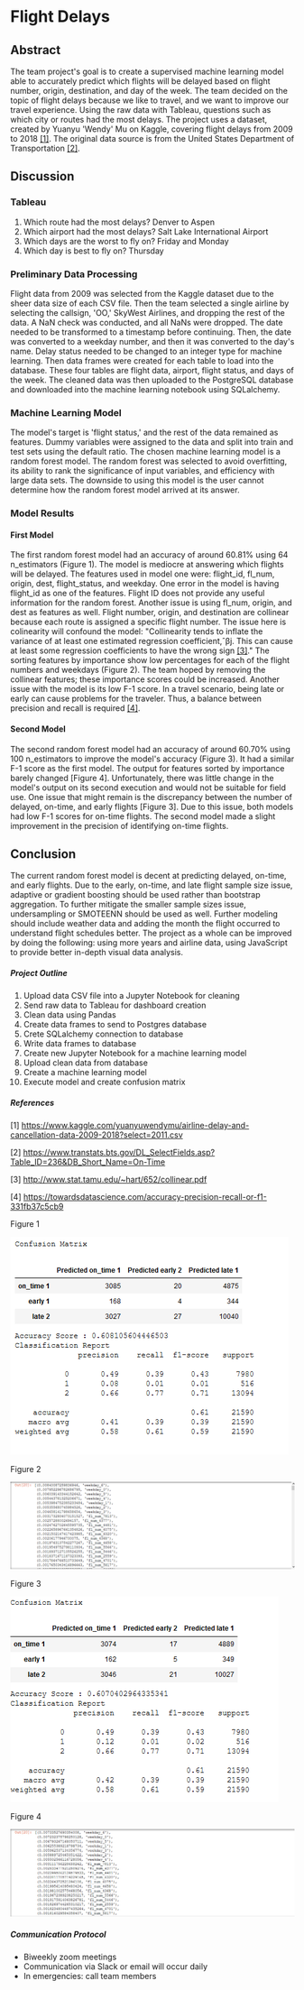 # Flight Delays


## Abstract

The team project's goal is to create a supervised machine learning model able to accurately predict which flights will be delayed based on flight number, origin, destination, and day of the week. The team decided on the topic of flight delays because we like to travel, and we want to improve our travel experience. Using the raw data with Tableau, questions such as which city or routes had the most delays. The project uses a dataset, created by Yuanyu 'Wendy' Mu on Kaggle, covering flight delays from 2009 to 2018 [[1]](#1). The original data source is from the United States Department of Transportation [[2]](#2).


## Discussion


### Tableau

1. Which route had the most delays? Denver to Aspen
2. Which airport had the most delays? Salt Lake International Airport
3. Which days are the worst to fly on? Friday and Monday
4. Which day is best to fly on? Thursday



### Preliminary Data Processing

Flight data from 2009 was selected from the Kaggle dataset due to the sheer data size of each CSV file. Then the team selected a single airline by selecting the callsign, 'OO,' SkyWest Airlines, and dropping the rest of the data. A NaN check was conducted, and all NaNs were dropped. The date needed to be transformed to a timestamp before continuing. Then, the date was converted to a weekday number, and then it was converted to the day's name. Delay status needed to be changed to an integer type for machine learning. Then data frames were created for each table to load into the database. These four tables are flight data, airport, flight status, and days of the week. The cleaned data was then uploaded to the PostgreSQL database and downloaded into the machine learning notebook using SQLalchemy.

### Machine Learning Model

The model's target is 'flight status,' and the rest of the data remained as features. Dummy variables were assigned to the data and split into train and test sets using the default ratio. The chosen machine learning model is a random forest model. The random forest was selected to avoid overfitting, its ability to rank the significance of input variables, and efficiency with large data sets. The downside to using this model is the user cannot determine how the random forest model arrived at its answer.

### Model Results

#### First Model

The first random forest model had an accuracy of around 60.81% using 64 n_estimators (Figure 1). The model is mediocre at answering which flights will be delayed. The features used in model one were: flight_id, fl_num, origin, dest, flight_status, and weekday. One error in the model is having flight_id as one of the features. Flight ID does not provide any useful information for the random forest. Another issue is using fl_num, origin, and dest as features as well. Flight number, origin, and destination are collinear because each route is assigned a specific flight number. The issue here is colinearity will confound the model: "Collinearity tends to inflate the variance of at least one estimated regression coefficient,ˆβj. This can cause at least some regression coefficients to have the wrong sign [[3]](#3)." The sorting features by importance show low percentages for each of the flight numbers and weekdays (Figure 2). The team hoped by removing the collinear features; these importance scores could be increased. Another issue with the model is its low F-1 score. In a travel scenario, being late or early can cause problems for the traveler. Thus, a balance between precision and recall is required [[4]](#4).

#### Second Model

The second random forest model had an accuracy of around 60.70% using 100 n_estimators to improve the model's accuracy (Figure 3). It had a similar F-1 score as the first model. The output for features sorted by importance barely changed [Figure 4]. Unfortunately, there was little change in the model's output on its second execution and would not be suitable for field use. One issue that might remain is the discrepancy between the number of delayed, on-time, and early flights [Figure 3]. Due to this issue, both models had low F-1 scores for on-time flights. The second model made a slight improvement in the precision of identifying on-time flights.


## Conclusion

The current random forest model is decent at predicting delayed, on-time, and early flights. Due to the early, on-time, and late flight sample size issue, adaptive or gradient boosting should be used rather than bootstrap aggregation. To further mitigate the smaller sample sizes issue, undersampling or SMOTEENN should be used as well. Further modeling should include weather data and adding the month the flight occurred to understand flight schedules better. The project as a whole can be improved by doing the following: using more years and airline data, using JavaScript to provide better in-depth visual data analysis.





##### Project Outline

1. Upload data CSV file into a Jupyter Notebook for cleaning
2. Send raw data to Tableau for dashboard creation
3. Clean data using Pandas
4. Create data frames to send to Postgres database
5. Crete SQLalchemy connection to database
6. Write data frames to database
7. Create new Jupyter Notebook for a machine learning model
8. Upload clean data from database
9. Create a machine learning model
10. Execute model and create confusion matrix

##### References

<a id='1'>[1]</a>
https://www.kaggle.com/yuanyuwendymu/airline-delay-and-cancellation-data-2009-2018?select=2011.csv

<a id='2'>[2]</a>
https://www.transtats.bts.gov/DL_SelectFields.asp?Table_ID=236&DB_Short_Name=On-Time

<a id='3'>[3]</a>
http://www.stat.tamu.edu/~hart/652/collinear.pdf

<a id='4'>[4]</a>
https://towardsdatascience.com/accuracy-precision-recall-or-f1-331fb37c5cb9









Figure 1





![Confusion Matrix #1](https://github.com/mjncardenas/Pandas-Project/blob/max/Resources/images/random_forest_first_instance_confusion_matrix.png)







Figure 2





![Sorted Feature Importance #1](https://github.com/mjncardenas/Pandas-Project/blob/max/Resources/images/random_forest_first_instance_sorted_features.png)




Figure 3





![Confusion Matrix #2](https://github.com/mjncardenas/Pandas-Project/blob/max/Resources/images/random_forest_second_instance_confusion_matrix.png)







Figure 4





![Sorted Feature Importance #2](https://github.com/mjncardenas/Pandas-Project/blob/max/Resources/images/random_forest_second_instance_sorted_features.png)












##### Communication Protocol

* Biweekly zoom meetings
* Communication via Slack or email will occur daily
* In emergencies: call team members